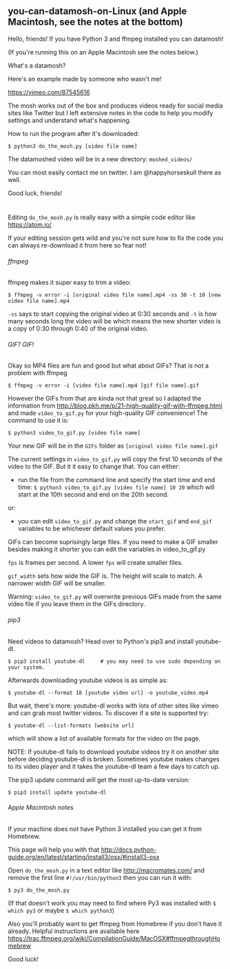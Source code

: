 ## you-can-datamosh-on-Linux (and Apple Macintosh, see the notes at the bottom)

Hello, friends! If you have Python 3 and ffmpeg installed you can datamosh!

(If you're running this on an Apple Macintosh see the notes below.)

What's a datamosh?

Here's an example made by someone who wasn't me!

https://vimeo.com/87545616

The mosh works out of the box and produces videos ready for social media sites like Twitter but I left extensive notes in the code to help you modify settings and understand what's happening.

How to run the program after it's downloaded:

`$ python3 do_the_mosh.py [video file name]`
  
The datamoshed video will be in a new directory: `moshed_videos/`

You can most easily contact me on twitter. I am @happyhorseskull there as well.

Good luck, friends!

#

Editing `do_the_mosh.py` is really easy with a simple code editor like https://atom.io/

If your editing session gets wild and you're not sure how to fix the code you can always re-download it from here so fear not!

###### ffmpeg

ffmpeg makes it super easy to trim a video:

`$ ffmpeg -v error -i [original video file name].mp4 -ss 30 -t 10 [new video file name].mp4`

`-ss` says to start copying the original video at 0:30 seconds and `-t` is how many seconds long the video will be which means the new shorter video is a copy of 0:30 through 0:40 of the original video.

###### GIF? GIF!

Okay so MP4 files are fun and good but what about GIFs? That is not a problem with ffmpeg

`$ ffmpeg -v error -i [video file name].mp4 [gif file name].gif`

However the GIFs from that are kinda not that great so I adapted the information from http://blog.pkh.me/p/21-high-quality-gif-with-ffmpeg.html and made `video_to_gif.py` for your high-quality GIF convenience! The command to use it is:

`$ python3 video_to_gif.py [video file name]`

Your new GIF will be in the `GIFs` folder as `[original video file name].gif`

The current settings in `video_to_gif.py` will copy the first 10 seconds of the video to the GIF. But it it easy to change that. You can either:

- run the file from the command line and specify the start time and end time:
`$ python3 video_to_gif.py [video file name] 10 20`
which will start at the 10th second and end on the 20th second.

or:
- you can edit `video_to_gif.py` and change the `start_gif` and `end_gif` variables to be whichever default values you prefer.

GIFs can become suprisingly large files. If you need to make a GIF smaller besides making it shorter you can edit the variables in video_to_gif.py

`fps` is frames per second. A lower `fps` will create smaller files.

`gif_width` sets how wide the GIF is. The height will scale to match. A narrower width GIF will be smaller.

Warning: `video_to_gif.py` will overwrite previous GIFs made from the same video file if you leave them in the GIFs directory.

###### pip3

Need videos to datamosh? Head over to Python's pip3 and install youtube-dl.

`$ pip3 install youtube-dl     # you may need to use sudo depending on your system.`
  
Afterwards downloading youtube videos is as simple as:

`$ youtube-dl --format 18 [youtube video url] -o youtube_video.mp4`

But wait, there's more: youtube-dl works with lots of other sites like vimeo and can grab most twitter videos.
To discover if a site is supported try:

`$ youtube-dl --list-formats [website url]`
  
which will show a list of available formats for the video on the page.

NOTE: If youtube-dl fails to download youtube videos try it on another site before deciding youtube-dl is broken.
Sometimes youtube makes changes to its video player and it takes the youtube-dl team a few days to catch up.

The pip3 update command will get the most up-to-date version:

`$ pip3 install update youtube-dl`

###### Apple Macintosh notes

If your machine does not have Python 3 installed you can get it from Homebrew.

This page will help you with that http://docs.python-guide.org/en/latest/starting/install3/osx/#install3-osx

Open `do_the_mosh.py` in a text editor like http://macromates.com/ and remove the first line `#!/usr/bin/python3` then you can run it with:

`$ py3 do_the_mosh.py`

(If that doesn't work you may need to find where Py3 was installed with `$ which py3` or maybe `$ which python3`)

Also you'll probably want to get ffmpeg from Homebrew if you don't have it already. Helpful instructions are available here https://trac.ffmpeg.org/wiki/CompilationGuide/MacOSX#ffmpegthroughHomebrew

Good luck!
